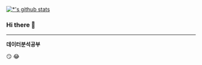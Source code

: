 
[![*'s github stats](https://github-readme-stats.vercel.app/api?username=Byeol12341)](https://github.com/Byeol12341)


### Hi there 👋

---
**데이터분석공부** <br>

:smirk:
:joy:

